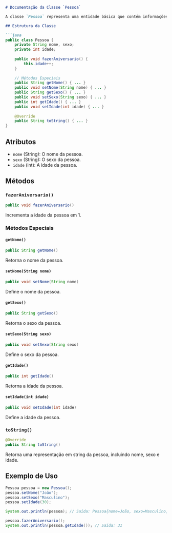 ```markdown
# Documentação da Classe `Pessoa`

A classe `Pessoa` representa uma entidade básica que contém informações sobre uma pessoa, como nome, sexo e idade. Além disso, a classe possui métodos para manipular essas informações.

## Estrutura da Classe

```java
public class Pessoa {
    private String nome, sexo;  
    private int idade;
    
    public void fazerAniversario() {
        this.idade++;
    }
    
    // Métodos Especiais
    public String getNome() { ... }
    public void setNome(String nome) { ... }
    public String getSexo() { ... }
    public void setSexo(String sexo) { ... }
    public int getIdade() { ... }
    public void setIdade(int idade) { ... }
    
    @Override
    public String toString() { ... }
}
```

## Atributos

- `nome` (String): O nome da pessoa.
- `sexo` (String): O sexo da pessoa.
- `idade` (int): A idade da pessoa.

## Métodos

### `fazerAniversario()`

```java
public void fazerAniversario()
```

Incrementa a idade da pessoa em 1.

### Métodos Especiais

#### `getNome()`

```java
public String getNome()
```

Retorna o nome da pessoa.

#### `setNome(String nome)`

```java
public void setNome(String nome)
```

Define o nome da pessoa.

#### `getSexo()`

```java
public String getSexo()
```

Retorna o sexo da pessoa.

#### `setSexo(String sexo)`

```java
public void setSexo(String sexo)
```

Define o sexo da pessoa.

#### `getIdade()`

```java
public int getIdade()
```

Retorna a idade da pessoa.

#### `setIdade(int idade)`

```java
public void setIdade(int idade)
```

Define a idade da pessoa.

### `toString()`

```java
@Override
public String toString()
```

Retorna uma representação em string da pessoa, incluindo nome, sexo e idade.

## Exemplo de Uso

```java
Pessoa pessoa = new Pessoa();
pessoa.setNome("João");
pessoa.setSexo("Masculino");
pessoa.setIdade(30);

System.out.println(pessoa); // Saída: Pessoa{nome=João, sexo=Masculino, idade=30}

pessoa.fazerAniversario();
System.out.println(pessoa.getIdade()); // Saída: 31
```
